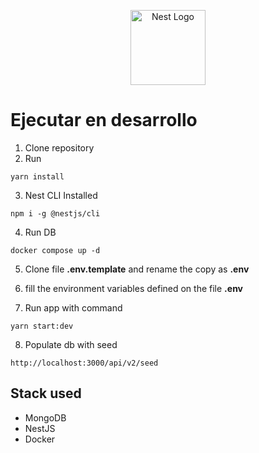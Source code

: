 <p align="center">
  <a href="http://nestjs.com/" target="blank"><img src="https://nestjs.com/img/logo-small.svg" width="120" alt="Nest Logo" /></a>
</p>

# Ejecutar en desarrollo

1. Clone repository
2. Run
```
yarn install
```
3. Nest CLI Installed
```
npm i -g @nestjs/cli
```
4. Run DB
```
docker compose up -d
```
5. Clone file __.env.template__ and rename the copy as __.env__

6. fill the environment variables defined on the file __.env__

7. Run app with command
```
yarn start:dev
```

8. Populate db with seed
```
http://localhost:3000/api/v2/seed
```

## Stack used
* MongoDB
* NestJS
* Docker